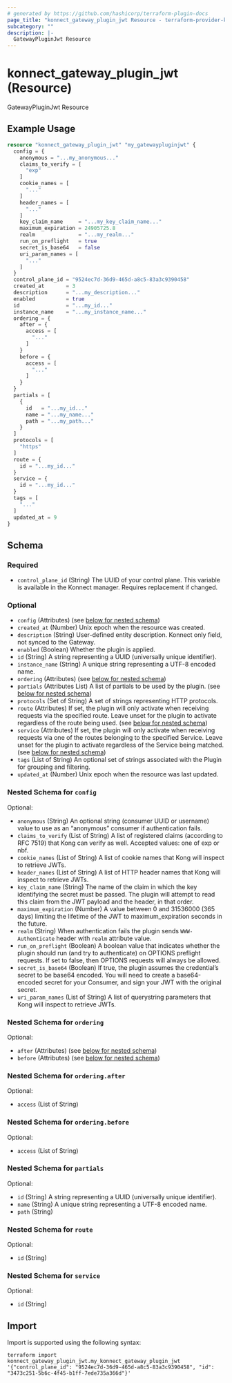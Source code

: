 ```yaml
---
# generated by https://github.com/hashicorp/terraform-plugin-docs
page_title: "konnect_gateway_plugin_jwt Resource - terraform-provider-konnect"
subcategory: ""
description: |-
  GatewayPluginJwt Resource
---
```


# konnect_gateway_plugin_jwt (Resource)

GatewayPluginJwt Resource

## Example Usage

```terraform
resource "konnect_gateway_plugin_jwt" "my_gatewaypluginjwt" {
  config = {
    anonymous = "...my_anonymous..."
    claims_to_verify = [
      "exp"
    ]
    cookie_names = [
      "..."
    ]
    header_names = [
      "..."
    ]
    key_claim_name     = "...my_key_claim_name..."
    maximum_expiration = 24905725.8
    realm              = "...my_realm..."
    run_on_preflight   = true
    secret_is_base64   = false
    uri_param_names = [
      "..."
    ]
  }
  control_plane_id = "9524ec7d-36d9-465d-a8c5-83a3c9390458"
  created_at       = 3
  description      = "...my_description..."
  enabled          = true
  id               = "...my_id..."
  instance_name    = "...my_instance_name..."
  ordering = {
    after = {
      access = [
        "..."
      ]
    }
    before = {
      access = [
        "..."
      ]
    }
  }
  partials = [
    {
      id   = "...my_id..."
      name = "...my_name..."
      path = "...my_path..."
    }
  ]
  protocols = [
    "https"
  ]
  route = {
    id = "...my_id..."
  }
  service = {
    id = "...my_id..."
  }
  tags = [
    "..."
  ]
  updated_at = 9
}
```

<!-- schema generated by tfplugindocs -->
## Schema

### Required

- `control_plane_id` (String) The UUID of your control plane. This variable is available in the Konnect manager. Requires replacement if changed.

### Optional

- `config` (Attributes) (see [below for nested schema](#nestedatt--config))
- `created_at` (Number) Unix epoch when the resource was created.
- `description` (String) User-defined entity description. Konnect only field, not synced to the Gateway.
- `enabled` (Boolean) Whether the plugin is applied.
- `id` (String) A string representing a UUID (universally unique identifier).
- `instance_name` (String) A unique string representing a UTF-8 encoded name.
- `ordering` (Attributes) (see [below for nested schema](#nestedatt--ordering))
- `partials` (Attributes List) A list of partials to be used by the plugin. (see [below for nested schema](#nestedatt--partials))
- `protocols` (Set of String) A set of strings representing HTTP protocols.
- `route` (Attributes) If set, the plugin will only activate when receiving requests via the specified route. Leave unset for the plugin to activate regardless of the route being used. (see [below for nested schema](#nestedatt--route))
- `service` (Attributes) If set, the plugin will only activate when receiving requests via one of the routes belonging to the specified Service. Leave unset for the plugin to activate regardless of the Service being matched. (see [below for nested schema](#nestedatt--service))
- `tags` (List of String) An optional set of strings associated with the Plugin for grouping and filtering.
- `updated_at` (Number) Unix epoch when the resource was last updated.

<a id="nestedatt--config"></a>
### Nested Schema for `config`

Optional:

- `anonymous` (String) An optional string (consumer UUID or username) value to use as an “anonymous” consumer if authentication fails.
- `claims_to_verify` (List of String) A list of registered claims (according to RFC 7519) that Kong can verify as well. Accepted values: one of exp or nbf.
- `cookie_names` (List of String) A list of cookie names that Kong will inspect to retrieve JWTs.
- `header_names` (List of String) A list of HTTP header names that Kong will inspect to retrieve JWTs.
- `key_claim_name` (String) The name of the claim in which the key identifying the secret must be passed. The plugin will attempt to read this claim from the JWT payload and the header, in that order.
- `maximum_expiration` (Number) A value between 0 and 31536000 (365 days) limiting the lifetime of the JWT to maximum_expiration seconds in the future.
- `realm` (String) When authentication fails the plugin sends `WWW-Authenticate` header with `realm` attribute value.
- `run_on_preflight` (Boolean) A boolean value that indicates whether the plugin should run (and try to authenticate) on OPTIONS preflight requests. If set to false, then OPTIONS requests will always be allowed.
- `secret_is_base64` (Boolean) If true, the plugin assumes the credential’s secret to be base64 encoded. You will need to create a base64-encoded secret for your Consumer, and sign your JWT with the original secret.
- `uri_param_names` (List of String) A list of querystring parameters that Kong will inspect to retrieve JWTs.


<a id="nestedatt--ordering"></a>
### Nested Schema for `ordering`

Optional:

- `after` (Attributes) (see [below for nested schema](#nestedatt--ordering--after))
- `before` (Attributes) (see [below for nested schema](#nestedatt--ordering--before))

<a id="nestedatt--ordering--after"></a>
### Nested Schema for `ordering.after`

Optional:

- `access` (List of String)


<a id="nestedatt--ordering--before"></a>
### Nested Schema for `ordering.before`

Optional:

- `access` (List of String)



<a id="nestedatt--partials"></a>
### Nested Schema for `partials`

Optional:

- `id` (String) A string representing a UUID (universally unique identifier).
- `name` (String) A unique string representing a UTF-8 encoded name.
- `path` (String)


<a id="nestedatt--route"></a>
### Nested Schema for `route`

Optional:

- `id` (String)


<a id="nestedatt--service"></a>
### Nested Schema for `service`

Optional:

- `id` (String)

## Import

Import is supported using the following syntax:

```shell
terraform import konnect_gateway_plugin_jwt.my_konnect_gateway_plugin_jwt '{"control_plane_id": "9524ec7d-36d9-465d-a8c5-83a3c9390458", "id": "3473c251-5b6c-4f45-b1ff-7ede735a366d"}'
```
